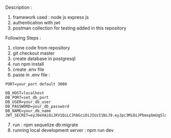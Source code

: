 Description : 
1. framework used : node js express js
2. authentication with jwt
3. postman collection for testing added in this repository

Following Steps : 
1. clone code from repository
2. git checkout master
3. create database in postgresql
4. run npm install
5. create .env file
6. paste in .env file : 
```
PORT=your_port default 3000

DB_HOST=localhost
DB_PORT=set_db_port
DB_USER=your_db_user
DB_PASSWORD=your_db_password
DB_NAME=your_db_name
JWT_SECRET=eyJ0eXAiOiJKV1QiLCJhbGciOiJIUzI1NiJ9.eyJpc3MiOiJPbmxpbmUgSldUIEJ1aWxkZXIiLCJpYXQiOjE3MjY2MzM2MDksImV4cCI6MTc1ODE2OTYwOSwiYXVkIjoid3d3LmV4YW1wbGUuY29tIiwic3ViIjoianJvY2tldEBleGFtcGxlLmNvbSIsIkdpdmVuTmFtZSI6IkpvaG5ueSIsIlN1cm5hbWUiOiJSb2NrZXQiLCJFbWFpbCI6Impyb2NrZXRAZXhhbXBsZS5jb20iLCJSb2xlIjpbIk1hbmFnZXIiLCJQcm9qZWN0IEFkbWluaXN0cmF0b3IiXX0.Z3xmwBtbThEAJIhZSMis85XU0YYmfWAvub9nrd6x4jU
```

7. run : npm sequelize db:migrate
8. running local development server : npm run dev 
